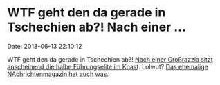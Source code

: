 WTF geht den da gerade in Tschechien ab?! Nach einer \...
=========================================================

Date: 2013-06-13 22:10:12

WTF geht den da gerade in Tschechien ab?! [Nach einer Großrazzia sitzt
anscheinend die halbe Führungselite im
Knast](http://zpravy.idnes.cz/zasah-policie-na-jednani-vlady-dks-/domaci.aspx?c=A130613_091537_domaci_jw).
Lolwut? [Das ehemalige NAchrichtenmagazin hat auch
was](http://ml.spiegel.de/article.do?id=905576).

